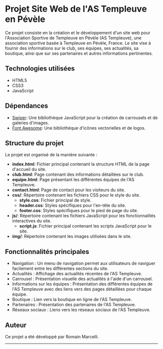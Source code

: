 # Projet Site Web de l'AS Templeuve en Pévèle

Ce projet consiste en la création et le développement d'un site web pour l'Association Sportive de Templeuve en Pévèle (AS Templeuve), une association sportive basée à Templeuve en Pévèle, France. Le site vise à fournir des informations sur le club, ses équipes, ses actualités, sa boutique, ainsi que sur ses partenaires et autres informations pertinentes.

## Technologies utilisées

- HTML5
- CSS3
- JavaScript

## Dépendances

- [Swiper](https://swiperjs.com/): Une bibliothèque JavaScript pour la création de carrousels et de galeries d'images.
- [Font Awesome](https://fontawesome.com/): Une bibliothèque d'icônes vectorielles et de logos.

## Structure du projet

Le projet est organisé de la manière suivante :

- **index.html**: Fichier principal contenant la structure HTML de la page d'accueil du site.
- **club.html**: Page contenant des informations détaillées sur le club.
- **equipe.html**: Page présentant les différentes équipes de l'AS Templeuve.
- **contact.html**: Page de contact pour les visiteurs du site.
- **css/**: Répertoire contenant les fichiers CSS pour le style du site.
  - **style.css**: Fichier principal de style.
  - **header.css**: Styles spécifiques pour l'en-tête du site.
  - **footer.css**: Styles spécifiques pour le pied de page du site.
- **js/**: Répertoire contenant les fichiers JavaScript pour les fonctionnalités interactives du site.
  - **script.js**: Fichier principal contenant les scripts JavaScript pour le site.
- **img/**: Répertoire contenant les images utilisées dans le site.

## Fonctionnalités principales

- Navigation : Un menu de navigation permet aux utilisateurs de naviguer facilement entre les différentes sections du site.
- Actualités : Affichage des actualités récentes de l'AS Templeuve.
- Carrousel : Présentation visuelle des actualités à l'aide d'un carrousel.
- Informations sur les équipes : Présentation des différentes équipes de l'AS Templeuve avec des liens vers des pages détaillées pour chaque équipe.
- Boutique : Lien vers la boutique en ligne de l'AS Templeuve.
- Partenaires : Présentation des partenaires de l'AS Templeuve.
- Réseaux sociaux : Liens vers les réseaux sociaux de l'AS Templeuve.

## Auteur

Ce projet a été développé par Romain Marcelli.

---
